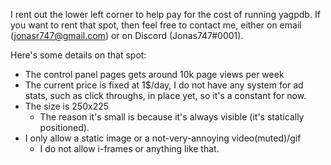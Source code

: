 I rent out the lower left corner to help pay for the cost of running yagpdb. If you want to rent that spot, then feel free to contact me, either on email (jonasr747@gmail.com) or on Discord (Jonas747#0001).

Here's some details on that spot:
 - The control panel pages gets around 10k page views per week
 - The current price is fixed at 1$/day, I do not have any system for ad stats, such as click throughs, in place yet, so it's a constant for now.
 - The size is 250x225
     + The reason it's small is because it's always visible (it's statically positioned).
 - I only allow a static image or a not-very-annoying video(muted)/gif
     + I do not allow i-frames or anything like that.


